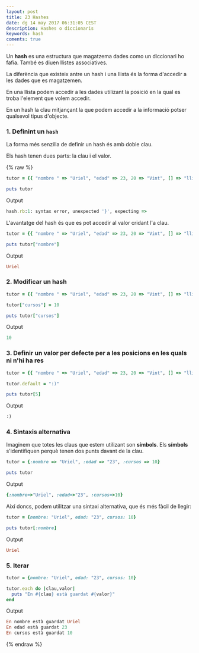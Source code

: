 ```yaml
---
layout: post
title: 23 Hashes
date: dg 14 may 2017 06:31:05 CEST 
description: Hashes o diccionaris 
keywords: hash
coments: true
---
```



Un **hash** es una estructura que magatzema dades como un diccionari ho fafia. També es diuen llistes associatives.

La diferència que existeix antre un hash i una llista és la forma d'accedir a les dades que es magatzemen.

En una llista podem accedir a les dades utilizant la posició en la qual es troba l'element que volem accedir.

En un hash la clau mitjançant la que podem accedir a la informació potser qualsevol tipus d'objecte.

### 1. Definint un `hash`

La forma més senzilla de definir un hash és amb doble clau.

Els hash tenen dues parts: la clau i el valor.

{% raw %}

```ruby
tutor = {{ "nombre " => "Uriel", "edad" => 23, 20 => "Vint", [] => "llista" }}

puts tutor
```

Output

```ruby
hash.rb:1: syntax error, unexpected '}', expecting =>
```

L'avantatge del hash és que es pot accedir al valor cridant l'a clau.

```ruby
tutor = {{ "nombre " => "Uriel", "edad" => 23, 20 => "Vint", [] => "llista" }}

puts tutor["nombre"]
```

Output

```ruby
Uriel
```

### 2. Modificar un hash

```ruby
tutor = {{ "nombre " => "Uriel", "edad" => 23, 20 => "Vint", [] => "llista" }}

tutor["cursos"] = 10

puts tutor["cursos"]
```

Output

```ruby
10
```

### 3. Definir un valor per defecte per a les posicions en les quals ni n'hi ha res

```ruby
tutor = {{ "nombre " => "Uriel", "edad" => 23, 20 => "Vint", [] => "llista" }}

tutor.default = ":)"

puts tutor[5]
```

Output

```ruby
:)
```

### 4. Sintaxis alternativa

Imaginem que totes les claus que estem utilizant son **símbols**. Els **símbols** s'identifiquen perquè tenen dos punts davant de la clau.


```ruby
tutor = {:nombre => "Uriel", :edad => "23", :cursos => 10}

puts tutor
```

Output

```ruby
{:nombre=>"Uriel", :edad=>"23", :cursos=>10}
```

Així doncs, podem utilitzar una sintaxi alternativa, que és més fàcil de llegir:

```ruby
tutor = {nombre: "Uriel", edad: "23", cursos: 10}

puts tutor[:nombre]
```

Output

```ruby
Uriel
```

### 5. Iterar

```ruby
tutor = {nombre: "Uriel", edad: "23", cursos: 10}

tutor.each do |clau,valor|
  puts "En #{clau} està guardat #{valor}"
end
```

Output

```ruby
En nombre està guardat Uriel
En edad està guardat 23
En cursos està guardat 10
```
{% endraw %}


